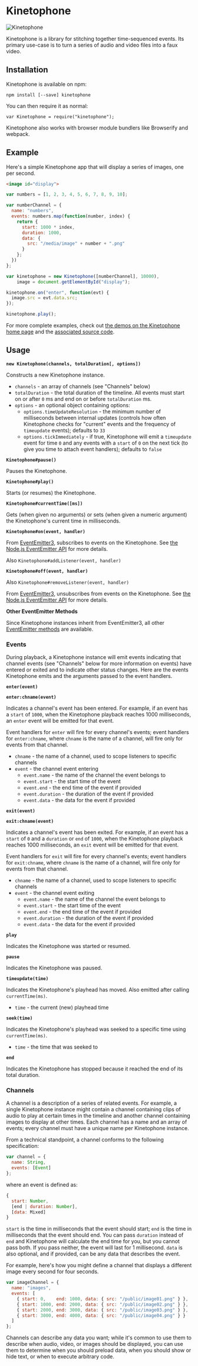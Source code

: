 Kinetophone
===========

![Kinetophone](https://raw.githubusercontent.com/BinaryMuse/kinetophone/master/images/kinetophone.jpg)

Kinetophone is a library for stitching together time-sequenced events. Its primary use-case is to turn a series of audio and video files into a faux video.

Installation
------------

Kinetophone is available on npm:

    npm install [--save] kinetophone

You can then require it as normal:

    var Kinetophone = require("kinetophone");

Kinetophone also works with browser module bundlers like Browserify and webpack.

Example
-------

Here's a simple Kinetophone app that will display a series of images, one per second.

```html
<image id="display">
```

```javascript
var numbers = [1, 2, 3, 4, 5, 6, 7, 8, 9, 10];

var numberChannel = {
  name: "numbers",
  events: numbers.map(function(number, index) {
    return {
      start: 1000 * index,
      duration: 1000,
      data: {
        src: "/media/image" + number + ".png"
      }
    };
  })
};

var kinetophone = new Kinetophone([numberChannel], 10000),
    image = document.getElementById("display");

kinetophone.on("enter", function(evt) {
  image.src = evt.data.src;
});

kinetophone.play();
```

For more complete examples, check out [the demos on the Kinetophone home page](http://binarymuse.github.io/kinetophone/) and the [associated source code](https://github.com/BinaryMuse/kinetophone/tree/gh-pages).

Usage
-----

**`new Kinetophone(channels, totalDuration[, options])`**

Constructs a new Kinetophone instance.

* `channels` - an array of channels (see "Channels" below)
* `totalDuration` - the total duration of the timeline. All events must start on or after `0` ms and end on or before `totalDuration` ms.
* `options` - an optional object containing options:
  * `options.timeUpdateResolution` - the minimum number of milliseconds between internal updates (controls how often Kinetophone checks for "current" events and the frequency of `timeupdate` events); defaults to `33`
  * `options.tickImmediately` - if true, Kinetophone will emit a `timeupdate` event for time `0` and any events with a `start` of `0` on the next tick (to give you time to attach event handlers); defaults to `false`

**`Kinetophone#pause()`**

Pauses the Kinetophone.

**`Kinetophone#play()`**

Starts (or resumes) the Kinetophone.

**`Kinetophone#currentTime([ms])`**

Gets (when given no arguments) or sets (when given a numeric argument) the Kinetophone's current time in milliseconds.

**`Kinetophone#on(event, handler)`**

From [EventEmitter3](https://github.com/primus/eventemitter3), subscribes to events on the Kinetophone. See [the Node.js EventEmitter API](http://nodejs.org/api/events.html) for more details.

Also `Kinetophone#addListener(event, handler)`

**`Kinetophone#off(event, handler)`**

Also `Kinetophone#removeListener(event, handler)`

From [EventEmitter3](https://github.com/primus/eventemitter3), unsubscribes from events on the Kinetophone. See [the Node.js EventEmitter API](http://nodejs.org/api/events.html) for more details.

**Other EventEmitter Methods**

Since Kinetophone instances inherit from EventEmitter3, all other [EventEmitter methods](http://nodejs.org/api/events.html) are available.

### Events

During playback, a Kinetophone instance will emit events indicating that channel events (see "Channels" below for more information on events) have entered or exited and to indicate other status changes. Here are the events Kinetophone emits and the arguments passed to the event handlers.

**`enter(event)`**

**`enter:chname(event)`**

Indicates a channel's event has been entered. For example, if an event has a `start` of `1000`, when the Kinetophone playback reaches 1000 milliseconds, an `enter` event will be emitted for that event.

Event handlers for `enter` will fire for every channel's events; event handlers for `enter:chname`, where `chname` is the name of a channel, will fire only for events from that channel.

* `chname` - the name of a channel, used to scope listeners to specific channels
* `event` - the channel event entering
  * `event.name` - the name of the channel the event belongs to
  * `event.start` - the start time of the event
  * `event.end` - the end time of the event if provided
  * `event.duration` - the duration of the event if provided
  * `event.data` - the data for the event if provided

**`exit(event)`**

**`exit:chname(event)`**

Indicates a channel's event has been exited. For example, if an event has a `start` of `0` and a `duration` or `end` of `1000`, when the Kinetophone playback reaches 1000 milliseconds, an `exit` event will be emitted for that event.

Event handlers for `exit` will fire for every channel's events; event handlers for `exit:chname`, where `chname` is the name of a channel, will fire only for events from that channel.

* `chname` - the name of a channel, used to scope listeners to specific channels
* `event` - the channel event exiting
  * `event.name` - the name of the channel the event belongs to
  * `event.start` - the start time of the event
  * `event.end` - the end time of the event if provided
  * `event.duration` - the duration of the event if provided
  * `event.data` - the data for the event if provided

**`play`**

Indicates the Kinetophone was started or resumed.

**`pause`**

Indicates the Kinetophone was paused.

**`timeupdate(time)`**

Indicates the Kinetophone's playhead has moved. Also emitted after calling `currentTime(ms)`.

* `time` - the current (new) playhead time

**`seek(time)`**

Indicates the Kinetophone's playhead was seeked to a specific time using `currentTime(ms)`.

* `time` - the time that was seeked to

**`end`**

Indicates the Kinetophone has stopped because it reached the end of its total duration.

### Channels

A channel is a description of a series of related events. For example, a single Kinetophone instance might contain a channel containing clips of audio to play at certain times in the timeline and another channel containing images to display at other times. Each channel has a name and an array of events; every channel must have a unique name per Kinetophone instance.

From a technical standpoint, a channel conforms to the following specification:

```javascript
var channel = {
  name: String,
  events: [Event]
};
```

where an event is defined as:

```javascript
{
  start: Number,
  [end | duration: Number],
  [data: Mixed]
}
```

`start` is the time in milliseconds that the event should start; `end` is the time in milliseconds that the event should end. You can pass `duration` instead of `end` and Kinetophone will calculate the end time for you, but you cannot pass both. If you pass neither, the event will last for 1 millisecond. `data` is also optional, and if provided, can be any data that describes the event.

For example, here's how you might define a channel that displays a different image every second for four seconds.

```javascript
var imageChannel = {
  name: "images",
  events: [
    { start: 0,    end: 1000, data: { src: "/public/image01.png" } },
    { start: 1000, end: 2000, data: { src: "/public/image02.png" } },
    { start: 2000, end: 3000, data: { src: "/public/image03.png" } },
    { start: 3000, end: 4000, data: { src: "/public/image04.png" } }
  ]
};
```

Channels can describe any data you want; while it's common to use them to describe when audio, video, or images should be displayed, you can use them to determine when you should preload data, when you should show or hide text, or when to execute arbitrary code.

